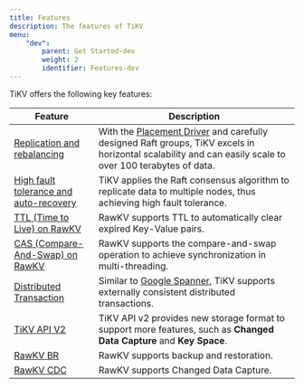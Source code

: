 ```yaml
---
title: Features
description: The features of TiKV
menu:
    "dev":
        parent: Get Started-dev
        weight: 2
        identifier: Features-dev
---
```


TiKV offers the following key features:

| Feature                                                       | Description                                                                                                                                                                                                 |
| ------------------------------------------------------------- | ----------------------------------------------------------------------------------------------------------------------------------------------------------------------------------------------------------- |
| [Replication and rebalancing](../replication-and-rebalancing) | With the [Placement Driver](/docs/3.0/concepts/architecture#placement-driver) and carefully designed Raft groups, TiKV excels in horizontal scalability and can easily scale to over 100 terabytes of data. |
| [High fault tolerance and auto-recovery](../fault-tolerance)  | TiKV applies the Raft consensus algorithm to replicate data to multiple nodes, thus achieving high fault tolerance.                                                                                         |
| [TTL (Time to Live) on RawKV](../ttl)                         | RawKV supports TTL to automatically clear expired Key-Value pairs.                                                                                                                                          |
| [CAS (Compare-And-Swap) on RawKV](../cas)                     | RawKV supports the compare-and-swap operation to achieve synchronization in multi-threading.                                                                                                                |
| [Distributed Transaction](../distributed-dransaction)         | Similar to [Google Spanner](https://ai.google/research/pubs/pub39966), TiKV supports externally consistent distributed transactions.                                                                        |
| [TiKV API V2](../api-v2)                                      | TiKV API v2 provides new storage format to support more features, such as **Changed Data Capture** and **Key Space**.                                                                                        |
| [RawKV BR](../backup-restore)                                 | RawKV supports backup and restoration.                                                                                                                                                                      |
| [RawKV CDC](../cdc)                                           | RawKV supports Changed Data Capture.                                                                                                                                                                        |